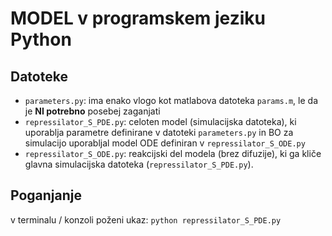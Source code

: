 # MODEL v programskem jeziku Python

## Datoteke

- `parameters.py`: ima enako vlogo kot matlabova datoteka `params.m`, le da je **NI potrebno** posebej zaganjati
- `repressilator_S_PDE.py`: celoten model (simulacijska datoteka), ki uporablja parametre definirane v datoteki `parameters.py` in BO za simulacijo uporabljal model ODE definiran v `repressilator_S_ODE.py`
- `repressilator_S_ODE.py`: reakcijski del modela (brez difuzije), ki ga kliče glavna simulacijska datoteka (`repressilator_S_PDE.py`). 

## Poganjanje

v terminalu / konzoli poženi ukaz: `python repressilator_S_PDE.py`

